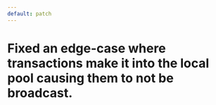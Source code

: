 ```yaml
---
default: patch
---
```


# Fixed an edge-case where transactions make it into the local pool causing them to not be broadcast.
